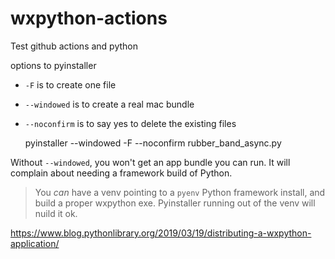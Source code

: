 # wxpython-actions

Test github actions and python 

options to pyinstaller
- `-F` is to create one file
- `--windowed` is to create a real mac bundle
- `--noconfirm` is to say yes to delete the existing files

    pyinstaller --windowed -F --noconfirm rubber_band_async.py

Without `--windowed`, you won't get an app bundle you can run. It will complain about needing a framework build of Python.  

> You *can* have a venv pointing to a `pyenv` Python framework install, and build a proper wxpython exe. Pyinstaller running out of the venv will nuild it ok.

https://www.blog.pythonlibrary.org/2019/03/19/distributing-a-wxpython-application/

